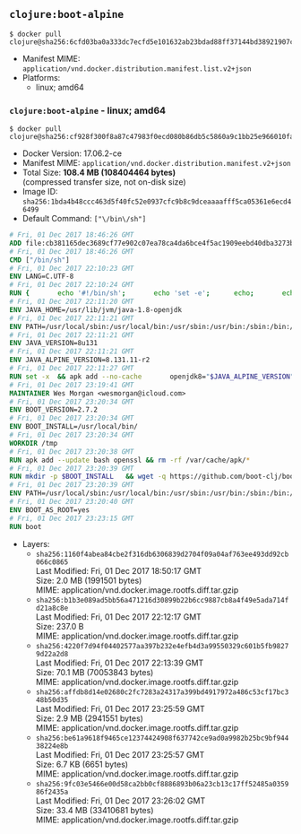 ## `clojure:boot-alpine`

```console
$ docker pull clojure@sha256:6cfd03ba0a333dc7ecfd5e101632ab23bdad88ff37144bd38921907c878382a3
```

-	Manifest MIME: `application/vnd.docker.distribution.manifest.list.v2+json`
-	Platforms:
	-	linux; amd64

### `clojure:boot-alpine` - linux; amd64

```console
$ docker pull clojure@sha256:cf928f300f8a87c47983f0ecd080b86db5c5860a9c1bb25e966010fa12c6d31b
```

-	Docker Version: 17.06.2-ce
-	Manifest MIME: `application/vnd.docker.distribution.manifest.v2+json`
-	Total Size: **108.4 MB (108404464 bytes)**  
	(compressed transfer size, not on-disk size)
-	Image ID: `sha256:1bda4b48ccc463d5f40fc52e0937cfc9b8c9dceaaaafff5ca05361e6ecd46499`
-	Default Command: `["\/bin\/sh"]`

```dockerfile
# Fri, 01 Dec 2017 18:46:26 GMT
ADD file:cb381165dec3689cf77e902c07ea78ca4da6bce4f5ac1909eebd40dba3273bfe in / 
# Fri, 01 Dec 2017 18:46:26 GMT
CMD ["/bin/sh"]
# Fri, 01 Dec 2017 22:10:23 GMT
ENV LANG=C.UTF-8
# Fri, 01 Dec 2017 22:10:24 GMT
RUN { 		echo '#!/bin/sh'; 		echo 'set -e'; 		echo; 		echo 'dirname "$(dirname "$(readlink -f "$(which javac || which java)")")"'; 	} > /usr/local/bin/docker-java-home 	&& chmod +x /usr/local/bin/docker-java-home
# Fri, 01 Dec 2017 22:11:20 GMT
ENV JAVA_HOME=/usr/lib/jvm/java-1.8-openjdk
# Fri, 01 Dec 2017 22:11:21 GMT
ENV PATH=/usr/local/sbin:/usr/local/bin:/usr/sbin:/usr/bin:/sbin:/bin:/usr/lib/jvm/java-1.8-openjdk/jre/bin:/usr/lib/jvm/java-1.8-openjdk/bin
# Fri, 01 Dec 2017 22:11:21 GMT
ENV JAVA_VERSION=8u131
# Fri, 01 Dec 2017 22:11:21 GMT
ENV JAVA_ALPINE_VERSION=8.131.11-r2
# Fri, 01 Dec 2017 22:11:27 GMT
RUN set -x 	&& apk add --no-cache 		openjdk8="$JAVA_ALPINE_VERSION" 	&& [ "$JAVA_HOME" = "$(docker-java-home)" ]
# Fri, 01 Dec 2017 23:19:41 GMT
MAINTAINER Wes Morgan <wesmorgan@icloud.com>
# Fri, 01 Dec 2017 23:20:34 GMT
ENV BOOT_VERSION=2.7.2
# Fri, 01 Dec 2017 23:20:34 GMT
ENV BOOT_INSTALL=/usr/local/bin/
# Fri, 01 Dec 2017 23:20:34 GMT
WORKDIR /tmp
# Fri, 01 Dec 2017 23:20:38 GMT
RUN apk add --update bash openssl && rm -rf /var/cache/apk/*
# Fri, 01 Dec 2017 23:20:39 GMT
RUN mkdir -p $BOOT_INSTALL   && wget -q https://github.com/boot-clj/boot-bin/releases/download/2.7.2/boot.sh   && echo "Comparing installer checksum..."   && echo "f717ef381f2863a4cad47bf0dcc61e923b3d2afb *boot.sh" | sha1sum -c -   && mv boot.sh $BOOT_INSTALL/boot   && chmod 0755 $BOOT_INSTALL/boot
# Fri, 01 Dec 2017 23:20:39 GMT
ENV PATH=/usr/local/sbin:/usr/local/bin:/usr/sbin:/usr/bin:/sbin:/bin:/usr/lib/jvm/java-1.8-openjdk/jre/bin:/usr/lib/jvm/java-1.8-openjdk/bin:/usr/local/bin/
# Fri, 01 Dec 2017 23:20:40 GMT
ENV BOOT_AS_ROOT=yes
# Fri, 01 Dec 2017 23:23:15 GMT
RUN boot
```

-	Layers:
	-	`sha256:1160f4abea84cbe2f316db6306839d2704f09a04af763ee493dd92cb066c0865`  
		Last Modified: Fri, 01 Dec 2017 18:50:17 GMT  
		Size: 2.0 MB (1991501 bytes)  
		MIME: application/vnd.docker.image.rootfs.diff.tar.gzip
	-	`sha256:b1b3e089ad5bb56a471216d30899b22b6cc9887cb8a4f49e5ada714fd21a8c8e`  
		Last Modified: Fri, 01 Dec 2017 22:12:17 GMT  
		Size: 237.0 B  
		MIME: application/vnd.docker.image.rootfs.diff.tar.gzip
	-	`sha256:4220f7d94f04402577aa397b232e4efb4d3a99550329c601b5fb98279d22a2d8`  
		Last Modified: Fri, 01 Dec 2017 22:13:39 GMT  
		Size: 70.1 MB (70053843 bytes)  
		MIME: application/vnd.docker.image.rootfs.diff.tar.gzip
	-	`sha256:affdb8d14e02680c2fc7283a24317a399bd4917972a486c53cf17bc348b50d35`  
		Last Modified: Fri, 01 Dec 2017 23:25:59 GMT  
		Size: 2.9 MB (2941551 bytes)  
		MIME: application/vnd.docker.image.rootfs.diff.tar.gzip
	-	`sha256:be61a9618f9465ce12374424908f637742ce9ad0a9982b25bc9bf94438224e8b`  
		Last Modified: Fri, 01 Dec 2017 23:25:57 GMT  
		Size: 6.7 KB (6651 bytes)  
		MIME: application/vnd.docker.image.rootfs.diff.tar.gzip
	-	`sha256:9fc03e5466e00d58ca2bb0cf8886893b06a23cb13c17ff52485a035986f2435a`  
		Last Modified: Fri, 01 Dec 2017 23:26:02 GMT  
		Size: 33.4 MB (33410681 bytes)  
		MIME: application/vnd.docker.image.rootfs.diff.tar.gzip
